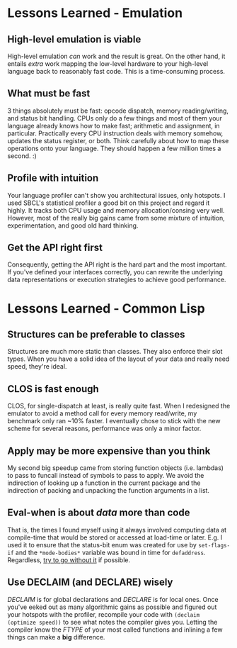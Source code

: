 # Lessons Learned - Emulation

## High-level emulation is viable

High-level emulation *can* work and the result is great. On the other hand, it
entails _extra_ work mapping the low-level hardware to your high-level language
back to reasonably fast code. This is a time-consuming process.

## What must be fast

3 things absolutely must be fast: opcode dispatch, memory reading/writing, and
status bit handling. CPUs only do a few things and most of them your language
already knows how to make fast; arithmetic and assignment, in particular.
Practically every CPU instruction deals with memory somehow, updates the status
register, or both. Think carefully about how to map these operations onto your
language. They should happen a few million times a second. :)

## Profile with intuition

Your language profiler can't show you architectural issues, only hotspots. I
used SBCL's statistical profiler a good bit on this project and regard it highly.
It tracks both CPU usage and memory allocation/consing very well. However, most
of the really big gains came from some mixture of intuition, experimentation,
and good old hard thinking.

## Get the API right first

Consequently, getting the API right is the hard part and the most important. If
you've defined your interfaces correctly, you can rewrite the underlying data
representations or execution strategies to achieve good performance.

# Lessons Learned - Common Lisp

## Structures can be preferable to classes

Structures are much more static than classes. They also enforce their slot types.
When you have a solid idea of the layout of your data and really need speed,
they're ideal.

## CLOS is fast enough

CLOS, for single-dispatch at least, is really quite fast. When I redesigned the
emulator to avoid a method call for every memory read/write, my benchmark only
ran ~10% faster. I eventually chose to stick with the new scheme for several
reasons, performance was only a minor factor.

## Apply may be more expensive than you think

My second big speedup came from storing function objects (i.e. lambdas) to
pass to funcall instead of symbols to pass to apply. We avoid the indirection of
looking up a function in the current package and the indirection of packing and
unpacking the function arguments in a list.

## Eval-when is about *data* more than code

That is, the times I found myself using it always involved computing data at
compile-time that would be stored or accessed at load-time or later. E.g. I used
it to ensure that the status-bit enum was created for use by `set-flags-if` and
the `*mode-bodies*` variable was bound in time for `defaddress`. Regardless,
[try to go without it](http://fare.livejournal.com/146698.html) if possible.

## Use DECLAIM (and DECLARE) wisely

*DECLAIM* is for global declarations and *DECLARE* is for local ones. Once you've
eeked out as many algorithmic gains as possible and figured out your hotspots with
the profiler, recompile your code with `(declaim (optimize speed))` to see what
notes the compiler gives you. Letting the compiler know the *FTYPE* of your most
called functions and inlining a few things can make a **big** difference.
